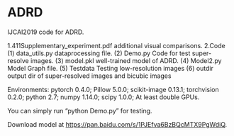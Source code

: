 # ADRD
IJCAI2019 code for ADRD.

1.411Supplementary_experiment.pdf additional visual comparisons.
2.Code
(1) data_utils.py   dataprocessing file.
(2) Demo.py	    Code for test super-resolve images.
(3) model.pkl	    well-trained model of ADRD.
(4) Model2.py	    Model Graph file.
(5) Testdata	    Testing low-resolution images
(6) outdir	    output dir of super-resolved images and bicubic images

Environments: pytorch 0.4.0; Pillow 5.0.0; scikit-image 0.13.1; torchvision 0.2.0; python 2.7; numpy 1.14.0; scipy 1.0.0; At least double GPUs.

You can simply run “python Demo.py” for testing.

Download model at https://pan.baidu.com/s/1PJEfva6BzBQcMTX9PgWdiQ.

